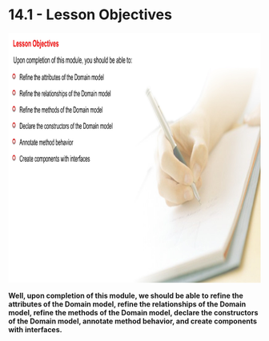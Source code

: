 # 14.1 - Lesson Objectives

<img src="/images/14_01_01.jpg" width="800" height="500">

**Well, upon completion of this module, we should be able to refine the attributes of the Domain model, refine the relationships of the Domain model, refine the methods of the Domain model, declare the constructors of the Domain model, annotate method behavior, and create components with interfaces.**
